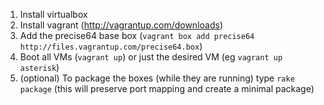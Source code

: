 1. Install virtualbox
2. Install vagrant (http://vagrantup.com/downloads)
3. Add the precise64 base box (`vagrant box add precise64 http://files.vagrantup.com/precise64.box`)
4. Boot all VMs (`vagrant up`) or just the desired VM (eg `vagrant up asterisk`)
5. (optional) To package the boxes (while they are running) type `rake package` (this will preserve port mapping and create a minimal package)
